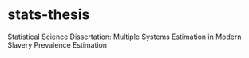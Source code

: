 # stats-thesis
Statistical Science Dissertation: Multiple Systems Estimation in Modern Slavery Prevalence Estimation
